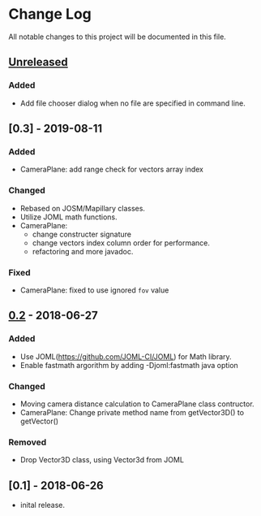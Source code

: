 # Change Log
All notable changes to this project will be documented in this file.

## [Unreleased]
### Added
- Add file chooser dialog when no file are specified in command line.

## [0.3] - 2019-08-11
### Added
- CameraPlane: add range check for vectors array index

### Changed
- Rebased on JOSM/Mapillary classes.
- Utilize JOML math functions.
- CameraPlane:
  - change constructer signature
  - change vectors index column order for performance.
  - refactoring and more javadoc.

### Fixed
- CameraPlane: fixed to use ignored `fov` value

## [0.2] - 2018-06-27
### Added
- Use JOML(https://github.com/JOML-CI/JOML) for Math library.
- Enable fastmath argorithm by adding -Djoml:fastmath java option

### Changed
- Moving camera distance calculation to CameraPlane class contructor.
- CameraPlane: Change private method name from getVector3D() to getVector()

### Removed
- Drop Vector3D class, using Vector3d from JOML

## [0.1] - 2018-06-26
- inital release.

[Unreleased]: https://github.com/miurahr/panoramaviewer/compare/v0.2...HEAD
[0.2]: https://github.com/miurahr/panoramaviewer/compare/v0.1...v0.2

